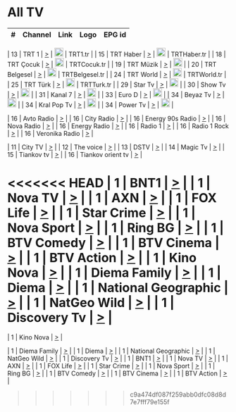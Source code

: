 <h1>All TV</h1>

| #   | Channel        | Link  | Logo | EPG id |
|:---:|:--------------:|:-----:|:----:|:------:|

| 13  | TRT 1            | [>](https://tv-trt1.medya.trt.com.tr/master.m3u8) | <img height="20" src="https://i.imgur.com/j786OLG.png"/> | TRT1.tr |
| 15  | TRT Haber        | [>](https://tv-trthaber.medya.trt.com.tr/master.m3u8) | <img height="20" src="https://i.imgur.com/OVfo8Ab.png"/> | TRTHaber.tr |
| 18  | TRT Çocuk        | [>](https://tv-trtcocuk.medya.trt.com.tr/master.m3u8) | <img height="20" src="https://i.imgur.com/QLFmD6d.png"/> | TRTCocuk.tr |
| 19  | TRT Müzik        | [>](https://tv-trtmuzik.medya.trt.com.tr/master.m3u8) | <img height="20" src="https://i.imgur.com/fIVFCEd.png"/> |
| 20  | TRT Belgesel     | [>](https://tv-trtbelgesel.medya.trt.com.tr/master.m3u8) | <img height="20" src="https://i.imgur.com/MGO87pe.png"/> | TRTBelgesel.tr |
| 24  | TRT World        | [>](https://tv-trtworld.medya.trt.com.tr/master.m3u8) | <img height="20" src="https://i.imgur.com/JEA2xpv.png"/> | TRTWorld.tr |
| 25  | TRT Türk         | [>](https://tv-trtturk.medya.trt.com.tr/master.m3u8) | <img height="20" src="https://i.imgur.com/OSTOQNw.png"/> | TRTTurk.tr |
| 29  | Star Tv   | [>](https://dogus-live.daioncdn.net/startv/startv_360p.m3u8) | <img height="20" src="https://i.imgur.com/IebUZx1.png"/> |
| 30  | Show Tv     | [>](https://ciner-live.daioncdn.net/showtv/showtv.m3u8) | <img height="20" src="https://i.imgur.com/IebUZx1.png"/> |
| 31  | Kanal 7     | [>](https://kanal7-live.daioncdn.net/kanal7/kanal7.m3u8) | <img height="20" src="https://i.imgur.com/IebUZx1.png"/> |
| 33  | Euro D    | [>](https://www.youtube.com/user/KanalD/live) | <img height="20" src="https://i.imgur.com/IebUZx1.png"/> |
| 34  | Beyaz Tv     | [>](https://beyaztv-live.daioncdn.net/beyaztv/beyaztv.m3u8) | <img height="20" src="https://i.imgur.com/IebUZx1.png"/> |
| 34  | Kral Pop Tv     | [>](https://www.youtube.com/watch?v=GuFTuKoXepw) | <img height="20" src="https://i.imgur.com/IebUZx1.png"/> |
| 34  | Power Tv     | [>](https://livetv.powerapp.com.tr/powerTV/powerhd.smil/chunklist.m3u8) | <img height="20" src="https://i.imgur.com/IebUZx1.png"/> |

| 16  | Avto Radio | [>](http://stream.metacast.eu/avtoradio.mp3.m3u) |
| 16  | City Radio | [>](http://stream.metacast.eu/city.aac.m3u) |
| 16  | Energy 90s Radio | [>](http://stream.metacast.eu/energy-90s.m3u) |
| 16  | Nova Radio | [>](http://stream.metacast.eu/nova.aac.m3u) |
| 16  | Energy Radio | [>](http://stream.metacast.eu/nrj.aac.m3u) |
| 16  | Radio 1 | [>](http://stream.metacast.eu/radio1.aac.m3u) |
| 16  | Radio 1 Rock | [>](http://stream.metacast.eu/radio1rock.aac.m3u) |
| 16  | Veronika Radio | [>](http://stream.metacast.eu/veronika.aac.m3u) |

| 11  | City TV | [>](https://tv.city.bg/play/tshls/citytv/index.m3u8) |
| 12  | The voice | [>](https://bss1.neterra.tv/thevoice/thevoice.m3u8) |
| 13  | DSTV | [>](http://46.249.95.140:8081/hls/data.m3u8) |
| 14  | Magic Tv | [>](https://bss1.neterra.tv/magictv/magictv.m3u8) |
| 15  | Tiankov tv | [>](https://streamer103.neterra.tv/tiankov-folk/live.m3u8) |
| 16  | Tiankov orient tv | [>](https://streamer103.neterra.tv/tiankov-orient/live.m3u8) |

<<<<<<< HEAD
| 1 | BNT1 | [>](https://ymkaya.xyz:47443/tv/bnt1/playlist.m3u8?wmsAuthSign=c2VydmVyX3RpbWU9Ni81LzIwMjUgNjo1NTowNCBQTSZoYXNoX3ZhbHVlPUxrYU5jbWlvU01JL0dEbkZ1NFdMNGc9PSZ2YWxpZG1pbnV0ZXM9NjA=) |
| 1 | Nova TV | [>](https://ymkaya.xyz:47443/tv/novatv/playlist.m3u8?wmsAuthSign=c2VydmVyX3RpbWU9Ni81LzIwMjUgNjo1NToxNSBQTSZoYXNoX3ZhbHVlPUl1bml4S0Vqb1U0T2JYWFFuNzBaWnc9PSZ2YWxpZG1pbnV0ZXM9NjA=) |
| 1 | AXN | [>](https://ymkaya.xyz:47443/tv/axn/playlist.m3u8?wmsAuthSign=c2VydmVyX3RpbWU9Ni81LzIwMjUgNjo1NToyNSBQTSZoYXNoX3ZhbHVlPTFiSW10dVBNM25IdENaZnlVTUlTQnc9PSZ2YWxpZG1pbnV0ZXM9NjA=) |
| 1 | FOX Life | [>](https://ymkaya.xyz:47443/tv/foxlife/playlist.m3u8?wmsAuthSign=c2VydmVyX3RpbWU9Ni81LzIwMjUgNjo1NTozNiBQTSZoYXNoX3ZhbHVlPTNINzhwUU5maUtBa25lTFdITEZBRlE9PSZ2YWxpZG1pbnV0ZXM9NjA=) |
| 1 | Star Crime | [>](https://ymkaya.xyz:47443/tv/foxcrime/playlist.m3u8?wmsAuthSign=c2VydmVyX3RpbWU9Ni81LzIwMjUgNjo1NTo0NiBQTSZoYXNoX3ZhbHVlPWFxR29VNjVrTnA0Uk8rK1BuaWQ0eWc9PSZ2YWxpZG1pbnV0ZXM9NjA=) |
| 1 | Nova Sport | [>](https://ymkaya.xyz:47443/tv/novasport/playlist.m3u8?wmsAuthSign=c2VydmVyX3RpbWU9Ni81LzIwMjUgNjo1NTo1NiBQTSZoYXNoX3ZhbHVlPVBCR0Z1VC9lelg0K0xzd2c0djU0R1E9PSZ2YWxpZG1pbnV0ZXM9NjA=) |
| 1 | Ring BG | [>](https://ymkaya.xyz:47443/tv/ringbg/playlist.m3u8?wmsAuthSign=c2VydmVyX3RpbWU9Ni81LzIwMjUgNjo1NjowNiBQTSZoYXNoX3ZhbHVlPXpBYWJXaUdxOUIxTmxmS1hZVHhnbnc9PSZ2YWxpZG1pbnV0ZXM9NjA=) |
| 1 | BTV Comedy | [>](https://ymkaya.xyz:47443/tv/btvcomedy/playlist.m3u8?wmsAuthSign=c2VydmVyX3RpbWU9Ni81LzIwMjUgNjo1NjoxNiBQTSZoYXNoX3ZhbHVlPWE3b0toM1BYTTg1QmMxalZjQi84ckE9PSZ2YWxpZG1pbnV0ZXM9NjA=) |
| 1 | BTV Cinema | [>](https://ymkaya.xyz:47443/tv/btvcinema/playlist.m3u8?wmsAuthSign=c2VydmVyX3RpbWU9Ni81LzIwMjUgNjo1NjoyNSBQTSZoYXNoX3ZhbHVlPWlGMjdkWFV0NjBrSUZEeGh6eUQyeFE9PSZ2YWxpZG1pbnV0ZXM9NjA=) |
| 1 | BTV Action | [>](https://ymkaya.xyz:47443/tv/btvaction/playlist.m3u8?wmsAuthSign=c2VydmVyX3RpbWU9Ni81LzIwMjUgNjo1NjozNSBQTSZoYXNoX3ZhbHVlPUZGMDZyUEIvNWY3S1pydWY1Z2VwUXc9PSZ2YWxpZG1pbnV0ZXM9NjA=) |
| 1 | Kino Nova | [>](https://ymkaya.xyz:47443/tv/kinonova/playlist.m3u8?wmsAuthSign=c2VydmVyX3RpbWU9Ni81LzIwMjUgNjo1Njo0NSBQTSZoYXNoX3ZhbHVlPXJ1bjY0N0lvcjlPTll0RFd0WXNqdXc9PSZ2YWxpZG1pbnV0ZXM9NjA=) |
| 1 | Diema Family | [>](https://ymkaya.xyz:47443/tv/diemafamily/playlist.m3u8?wmsAuthSign=c2VydmVyX3RpbWU9Ni81LzIwMjUgNjo1Njo1NSBQTSZoYXNoX3ZhbHVlPWF2Q0lVWlRwQmxKSGo1Y05nY3hhSVE9PSZ2YWxpZG1pbnV0ZXM9NjA=) |
| 1 | Diema | [>](https://ymkaya.xyz:47443/tv/diema/playlist.m3u8?wmsAuthSign=c2VydmVyX3RpbWU9Ni81LzIwMjUgNjo1NzowNSBQTSZoYXNoX3ZhbHVlPTVlbjhFd2k3cTVmRzJaV1BiTDhSL1E9PSZ2YWxpZG1pbnV0ZXM9NjA=) |
| 1 | National Geographic | [>](https://ymkaya.xyz:47443/tv/natgeo/playlist.m3u8?wmsAuthSign=c2VydmVyX3RpbWU9Ni81LzIwMjUgNjo1NzoxNCBQTSZoYXNoX3ZhbHVlPUN4dU0rdXdWZHJaUWt1TFhHWjcyRHc9PSZ2YWxpZG1pbnV0ZXM9NjA=) |
| 1 | NatGeo Wild | [>](https://ymkaya.xyz:47443/tv/natgeowild/playlist.m3u8?wmsAuthSign=c2VydmVyX3RpbWU9Ni81LzIwMjUgNjo1NzoyNSBQTSZoYXNoX3ZhbHVlPXplQVE5M1VoSkxjOXNOWkdtUEh4Mnc9PSZ2YWxpZG1pbnV0ZXM9NjA=) |
| 1 | Discovery Tv | [>](https://ymkaya.xyz:47443/tv/discovery/playlist.m3u8?wmsAuthSign=c2VydmVyX3RpbWU9Ni81LzIwMjUgNjo1NzozNCBQTSZoYXNoX3ZhbHVlPTEyelU3cnBFdnZISjM3SFI3TVEvbmc9PSZ2YWxpZG1pbnV0ZXM9NjA=) |
=======


| 1 | Kino Nova | [>](https://ymkaya.xyz:11336/tv/kinonova/playlist.m3u8?wmsAuthSign=c2VydmVyX3RpbWU9MS8yLzIwMjUgNDo0MDoyMCBBTSZoYXNoX3ZhbHVlPWlFS1FrWEtMMVRFM3l5YklUWUJQUHc9PSZ2YWxpZG1pbnV0ZXM9NjA=) |

| 1 | Diema Family | [>](https://ymkaya.xyz:11336/tv/diemafamily/playlist.m3u8?wmsAuthSign=c2VydmVyX3RpbWU9MS8yLzIwMjUgNDo0MDozMCBBTSZoYXNoX3ZhbHVlPUVUaTVKTldvZTF5WVVCM0YwL21kaXc9PSZ2YWxpZG1pbnV0ZXM9NjA=) |
| 1 | Diema | [>](https://ymkaya.xyz:11336/tv/diema/playlist.m3u8?wmsAuthSign=c2VydmVyX3RpbWU9MS8yLzIwMjUgNDo0MDo0MCBBTSZoYXNoX3ZhbHVlPVlYMWVJT2NuUjNpUTBsaytEUFFOS2c9PSZ2YWxpZG1pbnV0ZXM9NjA=) |
| 1 | National Geographic | [>](https://ymkaya.xyz:11336/tv/natgeo/playlist.m3u8?wmsAuthSign=c2VydmVyX3RpbWU9MS8yLzIwMjUgNDo0MTo0MSBBTSZoYXNoX3ZhbHVlPTJQTlVmcG5nYWx0M013eUhGRGxnd0E9PSZ2YWxpZG1pbnV0ZXM9NjA=) |
| 1 | NatGeo Wild | [>](https://ymkaya.xyz:11336/tv/natgeowild/playlist.m3u8?wmsAuthSign=c2VydmVyX3RpbWU9MS8yLzIwMjUgNDo0MTo1MSBBTSZoYXNoX3ZhbHVlPVl1OXZaTTliN0hGWEN3eDBYd1duNkE9PSZ2YWxpZG1pbnV0ZXM9NjA=) |
| 1 | Discovery Tv | [>](https://ymkaya.xyz:11336/tv/discovery/playlist.m3u8?wmsAuthSign=c2VydmVyX3RpbWU9MS8yLzIwMjUgNDo0MjowMSBBTSZoYXNoX3ZhbHVlPWtBQmdLNlY2RmQwWElzMVYzSDJyVkE9PSZ2YWxpZG1pbnV0ZXM9NjA=) |
| 1 | BNT1 | [>](https://ymkaya.xyz:11336/tv/bnt1/playlist.m3u8?wmsAuthSign=c2VydmVyX3RpbWU9MS8yLzIwMjUgNDozODozOCBBTSZoYXNoX3ZhbHVlPVVrMVlRQXpJWlhYeUh6ZFVpSC9NMUE9PSZ2YWxpZG1pbnV0ZXM9NjA=) |
| 1 | Nova TV | [>](https://ymkaya.xyz:11336/tv/novatv/playlist.m3u8?wmsAuthSign=c2VydmVyX3RpbWU9MS8yLzIwMjUgNDozODo0OCBBTSZoYXNoX3ZhbHVlPUVxQjh1a0ZzYkVGZU8zZDFGTzdreVE9PSZ2YWxpZG1pbnV0ZXM9NjA=) |
| 1 | AXN | [>](https://ymkaya.xyz:11336/tv/axn/playlist.m3u8?wmsAuthSign=c2VydmVyX3RpbWU9MS8yLzIwMjUgNDozODo1OCBBTSZoYXNoX3ZhbHVlPUpkWStGY1hkNXhaOVpPZ0thQ0FZL3c9PSZ2YWxpZG1pbnV0ZXM9NjA=) |
| 1 | FOX Life | [>](https://ymkaya.xyz:11336/tv/foxlife/playlist.m3u8?wmsAuthSign=c2VydmVyX3RpbWU9MS8yLzIwMjUgNDozOToxMCBBTSZoYXNoX3ZhbHVlPWt1ZDc1T3AzYlZDTjJnSy9TU0xJZlE9PSZ2YWxpZG1pbnV0ZXM9NjA=) |
| 1 | Star Crime | [>](https://ymkaya.xyz:11336/tv/foxcrime/playlist.m3u8?wmsAuthSign=c2VydmVyX3RpbWU9MS8yLzIwMjUgNDozOToyMCBBTSZoYXNoX3ZhbHVlPXIwVU45Nm9FR1l2enNkTG9TanBxbmc9PSZ2YWxpZG1pbnV0ZXM9NjA=) |
| 1 | Nova Sport | [>](https://ymkaya.xyz:11336/tv/novasport/playlist.m3u8?wmsAuthSign=c2VydmVyX3RpbWU9MS8yLzIwMjUgNDozOTozMCBBTSZoYXNoX3ZhbHVlPXlSZ0UxazVaM0xhSmc0NmR4T0c1T2c9PSZ2YWxpZG1pbnV0ZXM9NjA=) |
| 1 | Ring BG | [>](https://ymkaya.xyz:11336/tv/ringbg/playlist.m3u8?wmsAuthSign=c2VydmVyX3RpbWU9MS8yLzIwMjUgNDozOTo0MCBBTSZoYXNoX3ZhbHVlPTR4aUlFNHVUYWN4enY1WkVuOFZma2c9PSZ2YWxpZG1pbnV0ZXM9NjA=) |
| 1 | BTV Comedy | [>](https://ymkaya.xyz:11336/tv/btvcomedy/playlist.m3u8?wmsAuthSign=c2VydmVyX3RpbWU9MS8yLzIwMjUgNDozOTo1MCBBTSZoYXNoX3ZhbHVlPUtrMTJ2RHNTTUU1RFp1ZkVOdXFSK3c9PSZ2YWxpZG1pbnV0ZXM9NjA=) |
| 1 | BTV Cinema | [>](https://ymkaya.xyz:11336/tv/btvcinema/playlist.m3u8?wmsAuthSign=c2VydmVyX3RpbWU9MS8yLzIwMjUgNDozOTo1OSBBTSZoYXNoX3ZhbHVlPTZWcU9FZW56cG1NM1lrYy8xNE5NeHc9PSZ2YWxpZG1pbnV0ZXM9NjA=) |
| 1 | BTV Action | [>](https://ymkaya.xyz:11336/tv/btvaction/playlist.m3u8?wmsAuthSign=c2VydmVyX3RpbWU9MS8yLzIwMjUgNDo0MDoxMCBBTSZoYXNoX3ZhbHVlPUlDd0ErRkZVWThyMVZwR3c2REdGZ3c9PSZ2YWxpZG1pbnV0ZXM9NjA=) |
>>>>>>> c9a474df087f259abb0dfc08d8d7e7fff79e155f
